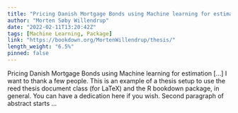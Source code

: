 ```yaml
---
title: "Pricing Danish Mortgage Bonds using Machine learning for estimation"
author: "Morten Søby Willendrup"
date: "2022-02-11T13:20:42Z"
tags: [Machine Learning, Package]
link: "https://bookdown.org/MortenWillendrup/thesis/"
length_weight: "6.5%"
pinned: false
---
```


Pricing Danish Mortgage Bonds using Machine learning for estimation [...] I want to thank a few people. This is an example of a thesis setup to use the reed thesis document class (for LaTeX) and the R bookdown package, in general. You can have a dedication here if you wish. Second paragraph of abstract starts ...
